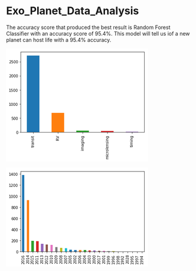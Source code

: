 # Exo_Planet_Data_Analysis
The accuracy score that produced the best result is Random Forest Classifier with an accuracy score of 95.4%. This model will tell us iof a new planet can host life with a 95.4% accuracy.

![](images/output_34_0.png)

![](images/output_36_0.png)

